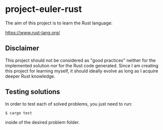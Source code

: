 # project-euler-rust

The aim of this project is to learn the Rust language:

https://www.rust-lang.org/

## Disclaimer

This project should not be considered as "good practices" neither for the
implemented solution nor for the Rust code generated. Since I am creating
this project for learning myself, it should ideally evolve as long as I acquire
deeper Rust knowledge.

## Testing solutions

In order to test each of solved problems, you just need to run:

```sh
$ cargo test
```

inside of the desired problem folder.
